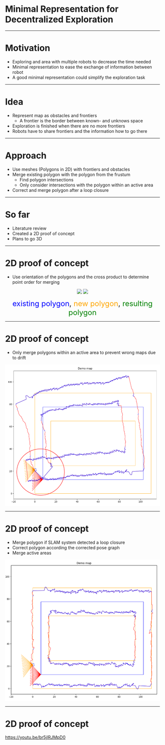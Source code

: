 <!-- $theme: default -->

# Minimal Representation for Decentralized Exploration

---
<!-- page_number: true -->
# Motivation

 * Exploring and area with multiple robots to decrease the time needed
 * Minimal representation to ease the exchange of information between robot
 * A good minimal representation could simplify the exploration task

---

# Idea

 * Represent map as obstacles and frontiers
   * A frontier is the border between known- and unknows space
 * Exploration is finished when there are no more frontiers
 * Robots have to share frontiers and the information how to go there

---

# Approach

 * Use meshes (Polygons in 2D) with frontiers and obstacles
 * Merge existing polygon with the polygon from the frustum
   * Find polygon intersections
   * Only consider intersections with the polygon within an active area
 * Correct and merge polygon after a loop closure

---

# So far

 * Literature review
 * Created a 2D proof of concept
 * Plans to go 3D

---

# 2D proof of concept

 * Use orientation of the polygons and the cross product to determine point order for merging

<center>
<img src="./diagrams/polygon-intersection-1.png" height="210"/>
<img src="./diagrams/polygon-intersection-2.png" height="210"/>

<font size="5"><span style="color:blue">existing polygon</span>, <span style="color:orange">new polygon</span>, <span style="color:green">resulting polygon</span></font>
</center>

---

# 2D proof of concept

 * Only merge polygons within an active area to prevent wrong maps due to drift

<center><img src="./active-area.png" height="460"/></center>

---

# 2D proof of concept

 * Merge polygon if SLAM system detected a loop closure
 * Correct polygon according the corrected pose graph
 * Merge active areas

<center><img src="./loop-closure.png" height="460"/></center>

---

# 2D proof of concept

https://youtu.be/br5jlRJMpD0
